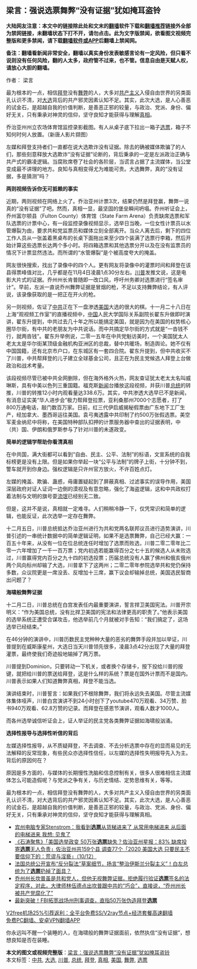  <h2>梁言：强说选票舞弊“没有证据”犹如掩耳盗铃</h2> <p class="notice"><b>大陆网友注意：本文中的链接除此处和文末的<a href="https://github.com/bannedbook/fanqiang" >翻墙</a>软件下载和<a href="https://github.com/killgcd/justmysocks/blob/master/README.md">翻墙推荐</a>链接外全部为禁网链接，未翻墙状态下打不开，请勿点击。此为文字版禁闻，欲看图文视频完整版和更多禁闻，请下载<a href="https://github.com/bannedbook/fanqiang">翻墙软件或APP</a>后翻墙上禁闻网。</p><p>备注：翻墙看新闻非常安全，翻墙以真实身份发表敏感言论有一定风险，但只看不说则没有任何风险，翻的人太多，政府管不过来，也不管。信息自由是天赋人权，请放心大胆的翻墙。</b></p>  <div class="entry"> <p>作者： 梁言</p> <p id="summary">最为根本的一点，相信<a href="https://www.bannedbook.org/bnews/tag/%e6%8b%9c%e7%99%bb/" class="st_tag internal_tag" rel="tag" title="标签 拜登 下的日志">拜登</a>没有<a href="https://www.bannedbook.org/bnews/tag/%E8%88%9E%E5%BC%8A/" class="st_tag internal_tag" rel="tag" title="标签 舞弊 下的日志">舞弊</a>的人，大多对<span class='wp_keywordlink'><a href="https://www.bannedbook.org/forum2/topic6177.html" title="《共产主义的终极目的》" target="_blank">共产主义</a></span>入侵自由世界的另类面孔认识不清，对<a href="https://www.bannedbook.org/bnews/tag/%e5%a4%a7%e9%80%89/" class="st_tag internal_tag" rel="tag" title="标签 大选 下的日志">大选</a>背后的共产邪灵因素认知不足。其实，此次大选，是人心善恶的试金石，是超越自我的价值判断，是善恶正邪的较量，与政治、党派、身份、偏好无关，只有秉承对神灵的信仰，坚守良知才能获得与理解<a href="https://www.bannedbook.org/bnews/tag/%e7%9c%9f%e7%9b%b8/" class="st_tag internal_tag" rel="tag" title="标签 真相 下的日志">真相</a>。</p> <p id="conimg">乔治亚州州立农场体育馆监控录影截图。有人从桌子底下拉出一箱子<a href="https://www.bannedbook.org/bnews/tag/%E9%80%89%E7%A5%A8/" class="st_tag internal_tag" rel="tag" title="标签 选票 下的日志">选票</a>，箱子不知何时何人放置。（新唐人影片撷图）</p> <p>左媒和拜登支持者们一直都在说大选欺诈没有证据。除去的确被媒体欺骗了的人们，那些刻意释放大选欺诈“没有证据”论断的，背后秉承的一定是左派政治正确与共产式的霸凌逻辑。当腐败席卷了社会的各阶层，当谎言占据了主流媒体，当公堂变成最不讲理的地方。良知与真相变得尤为难能可贵。大选舞弊，真的“没有证据，多是猜测”吗？</p> <p><strong>两则视频告诉你无可抵赖的事实</strong></p> <p>近期，两则视频在网络上火了。乔治亚州计票3次，结果仍然是拜登赢，舞弊一说真的“没有证据”了吧。然而，真相一显，最坚固的堡垒瞬间坍塌。乔州听证会上，乔州富尔顿县（Fulton County）体育馆（State Farm Arena）负责缺席选票和军队选票的计票中心，有一段监控录像视频显示，选举日当晚，一位女性计票员以水管爆裂为由，要求共和党监票员和媒体立刻全部离开。当众人离去后，剩下的四位工作人员从一张盖着黑桌布的长桌下面拖出来至少四个装满了选票行李箱，然后开始计算这些选票长达两个多小时。将四箱选票和其他选票分开以及在没有监票员的情况下计票显然违法。而所谓的“水管爆裂”是个被高度夸大的掩盖。</p>  <p>网友很快搜索，找出了录像中的四个人。更有网友将录像中的灌票时间和拜登在该县得票峰值对比，几乎都是在11月4日凌晨1点30分左右。<a href="https://www.bannedbook.org/bnews/tag/%e5%b7%9d%e6%99%ae/" class="st_tag internal_tag" rel="tag" title="标签 川普 下的日志">川普</a>发推文说，这是电影大片式的证据。乔州州长肯普随即一改口风，呼吁州务卿对选票进行“签名审计”。早前，左派一直说乔州舞弊证据是冒烟的枪，不足以支持舞弊结论，有人评说，该录像获取的是一把正在开火的枪。</p> <p>另一则视频，佐证了<a href="https://www.bannedbook.org/bnews/tag/%e4%b8%ad%e5%85%b1/" class="st_tag internal_tag" rel="tag" title="标签 中共 下的日志">中共</a>正在下一盘渗透<a href="https://www.bannedbook.org/bnews/tag/%e7%be%8e%e5%9b%bd/" class="st_tag internal_tag" rel="tag" title="标签 美国 下的日志">美国</a>大选的很大的棋。十一月二十八日在上海“观视频工作室”的直播视频中，<span class='wp_keywordlink_affiliate'><a href="https://www.bannedbook.org/" title="中国" target="_blank">中国</a></span>人民大学国际关系副院长翟东升做即时演讲，翟东升提到，中共过去几十年之所以能搞定美国，就是因为在美国的权势核心圈华尔街，有中共的老朋友为中共说话。而中共搞定华尔街的方式就是“一沓钱不行，就两沓钱”。翟东升举例说，二零一五年在中共党魁访美时，一个美国犹太人老太太是华尔街某顶级金融机构亚洲区的总裁，替中共暖场，制造舆论。她不仅有中国国籍，还有北京市户口，在东城区有一套四合院。翟东升提到，但中共收买不了川普，中共帮拜登的儿子建立全球基金公司，且正在为民主党候选人拜登上台做政治和战术考量。</p> <p>该段视频尽管已被中共全网删除，但在海外格外火热，网友查证犹太老太太名叫威琳斯，具有中美以色列三重国籍。福克斯<span class='wp_keywordlink_affiliate'><a href="https://www.bannedbook.org/" title="新闻">新闻</a></span>台播放这段视频，并获川普<a href="https://www.bannedbook.org/bnews/tag/%e6%80%bb%e7%bb%9f/" class="st_tag internal_tag" rel="tag" title="标签 总统 下的日志">总统</a>的转推，川普的转推12小时内观看量达338.6万。其实，中共渗透大选早已不是新闻，有消息证实美“华人进步会”极力帮拜登拉票，亚利桑那州7000个志愿者，打了800万通电话，敲门数百万家。日前，红三代伊启威揭秘假票由广东地下工厂生产，经加拿大、墨西哥运往美国。袁弓夷透露中共印制了约500万张假选票。美空军麦金纳尼中将称，在美国特种部队扣押的计票服务器中查出的证据表明，中（共）国、伊朗和俄罗斯参与了针对川普的未遂政变。</p> <p><strong>简单的逻辑学帮助你看清真相</strong></p> <p>在中共国，满大街都可以看到“自由、民主、公平、法制”的标语，文宣系统的自我标榜更是没有上限。但是如果你举起一块“公平与法制”的牌子上街，十分钟不到，警车就开到你身边。强权逻辑是只许州官方放火，不许百姓点灯。</p> <p>左媒的掩盖、欺骗、蛊惑，毋庸置疑起到了屏蔽真相、过滤事实的误导作用，美国深层政府对证人证词一边倒的漠视及有意忽略，强化了海盗逻辑，这和中共政权打着法制与文明的旗号耍<span class='wp_keywordlink'><a href="https://www.bannedbook.org/forum11/topic282.html" title="禁片：评中国共产党的流氓本性" target="_blank">流氓</a></span>已经别无二致。</p>  <p>但是，这并不是说，真相就一定难寻。人们稍稍冷静一下，仅凭常识和简单的逻辑，也能反证，此次选举一定存在舞弊。</p> <p>十二月五日，川普总统抵达乔治亚州进行为共和党两名联邦议员进行造势演讲，川普引述的一串统计数据中的简单逻辑证明，如果不是选票舞弊，自己已经大赢：一百五十年来，从没有一位在位总统连任时增加了选票而败选，川普二零二零年比二零一六年增加了一千一百万票；党内初选若能赢得百分之七十五的候选人从未败选过，川普赢得党内百分之九十四的初选投票；历届总统没有人赢了佛州和俄亥俄州两个风向标州却输了大选，川普拿下了这两州；二零二零年参院选举共和党仍保持多数，众议院更是一席没丢、反增加十三席，赢下议会却输掉总统，美国选民智商出问题了？</p> <p><strong>海啸般舞弊证据</strong></p> <p>十二月二日，川普总统在白宫发表任内最重要演讲，誓言捍卫美国宪法。川普开宗明义：“作为美国总统，没有比捍卫美国的宪法和法律更高的职责了。”他表示美国的选举系统正遭受合谋攻击，他选举前几个月就被对手告知：“我们搞定了，这场选举已经结束。”</p> <p>在46分钟的演讲中，川普历数民主党种种大量的恶劣的舞弊手段并加以举证，川普提到在威斯康星州，大选日当天川普领先很多，凌晨3点42分出现了大量的拜登灌票，最终使我们奇迹般地输掉了两万票。</p> <p>川普提到Dominion，只要转动一下机关，或者换个存储卡，按下投给川普的按键，就把给川普的票送给拜登，这是什么样的系统？票是在国外计票而不是国内。川普表示如果人们知道舞弊真相，拜登不能当选。</p>  <p>演讲结束时，川普誓言：如果我们不根除舞弊，我们将永远失去美国。尽管主流媒体集体哑声，川普白宫演讲不到24小时创下了youtube470万观看、34万赞、脸书940万观看、62.8万赞的记录。而拜登在感恩节演讲，观看人数才1000人。</p> <p>而各州选举诚信听证会上，证人举证的民主党各类舞弊证据如海啸般汹涌。</p> <p><strong>选择性报导与选择性听信的背后</strong></p> <p>左媒选择性报导，从不质疑拜登，不去调查、不去分析选票中存在的显而易见的无法解释的反常现象，有些民众亦选择性信任，以左媒的选择性失明报导先入为主。背后的原因何在？</p> <p>原因是多方面的，与媒体的长期慢性洗脑和信息控制有关，很多人很难相信主流媒体怎么可能造假呢？与党派之争有关，与历史情结、定势思维有关，等等。</p> <p>最为根本的一点，相信拜登没有舞弊的人，大多对共产主义入侵自由世界的另类面孔认识不清，对大选背后的共产邪灵因素认知不足。其实，此次大选，是人心善恶的试金石，是超越自我的价值判断，是善恶正邪的较量，与政治、党派、身份、偏好无关，只有秉承对神灵的信仰，坚守良知才能获得与理解真相。</p>  <ul class='op-related-articles' title='相关阅读'> <li><a href='https://www.bannedbook.org/bnews/bannedvideo/20201211/1445534.html' target='_blank'>宾州电脑专家Stenstrom：我看到<b>选票</b>从货梯进来了 从常用电梯进来 从后面的电梯进来 我想: 见鬼了</a></li> <li><a href='https://www.bannedbook.org/bnews/bannedvideo/20201211/1445523.html' target='_blank'>《石涛聚焦》「美国选举政变 50万张<b>选票</b>缺失？佐治亚州星报：83% 缺席投寄<b>选票</b>无人负责」佐治亚州共159个县 调查77个「2020 美国大选 只要民主不要信仰下的：荒谬与淫亵」（10/12）</a></li> <li><a href='https://www.bannedbook.org/bnews/worldnews/20201211/1445502.html' target='_blank'>法国总统公开宣布“反分裂法”草案细节，扬言“整治伊斯兰分裂主义”！白左总统为了<b>选票</b>扔掉了面具？</a></li> <li><a href='https://www.bannedbook.org/bnews/bannedvideo/20201210/1445453.html' target='_blank'>乔州州长坎普虽是共和党人，但他无视舞弊证据，拒绝履行验证<b>选票</b>签名的法定程序，对此，大律师林伍德点出坎普跟中共的“巧合”，直接说，“乔州州长被共产党腐化了”</a></li> <li><a href='https://www.bannedbook.org/bnews/cnnews/20201210/1445381.html' target='_blank'>最新突破！FBI拓宽战场州刑事调查，直指50万张伪造拜登<b>选票</b></a></li> </ul> <p class="texttj"> <a href="https://www.bannedbook.org/forum23/topic22702.html" target="_blank">V2free机场25%引荐返利：全平台免费SS/V2ray节点+经济套餐高速翻墙</a><br/> <a href="https://github.com/bannedbook/fanqiang/wiki/%E7%A6%81%E9%97%BB%E7%BD%91%E5%AE%89%E5%8D%93%E7%BF%BB%E5%A2%99%E6%96%B0%E9%97%BBAPP" target="_blank">免费PC翻墙、安卓VPN翻墙APP</a></p><p>你永远叫不醒一个装睡的人，在海啸般的舞弊证据面前，依然执信“没有证据”，想想良知是否在装睡。</p><a name='sharetosocial'></a>       <div><b>本文的图文或视频完整版</b>：<a href='https://www.bannedbook.org/bnews/comments/20201211/1445695.html'>梁言：强说选票舞弊“没有证据”犹如掩耳盗铃</a></div>  </div><!--END ENTRY--> <div class="postfooter"> <div>本文标签：<a href="https://www.bannedbook.org/bnews/tag/%e4%b8%ad%e5%85%b1/" rel="tag">中共</a>, <a href="https://www.bannedbook.org/bnews/tag/%e5%a4%a7%e9%80%89/" rel="tag">大选</a>, <a href="https://www.bannedbook.org/bnews/tag/%e5%b7%9d%e6%99%ae/" rel="tag">川普</a>, <a href="https://www.bannedbook.org/bnews/tag/%e6%80%bb%e7%bb%9f/" rel="tag">总统</a>, <a href="https://www.bannedbook.org/bnews/tag/%e6%8b%9c%e7%99%bb/" rel="tag">拜登</a>, <a href="https://www.bannedbook.org/bnews/tag/%e7%9c%9f%e7%9b%b8/" rel="tag">真相</a>, <a href="https://www.bannedbook.org/bnews/tag/%e7%be%8e%e5%9b%bd/" rel="tag">美国</a>, <a href="https://www.bannedbook.org/bnews/tag/%E8%88%9E%E5%BC%8A/" rel="tag">舞弊</a>, <a href="https://www.bannedbook.org/bnews/tag/%E9%80%89%E7%A5%A8/" rel="tag">选票</a></div>  </div><!--END POSTFOOTER--> 